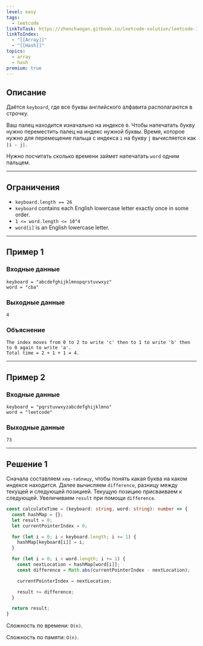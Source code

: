 ```yaml
---
level: easy
tags:
  - leetcode
linkToTask: https://zhenchaogan.gitbook.io/leetcode-solution/leetcode-1570-dot-product-of-two-sparse-vectors
linkToIndex:
  - "[[Array]]"
  - "[[Hash]]"
topics:
  - array
  - hash
premium: true
---
```

## Описание

Даётся `keyboard`, где все буквы английского алфавита располагаются в строчку.

Ваш палец находится изначально на индексе `0`. Чтобы напечатать букву нужно переместить палец на индекс нужной буквы. Время, которое нужно для перемещение пальца с индекса `i` на букву `j` вычисляется как `|i - j|`.

Нужно посчитать сколько времени займет напечатать `word` одним пальцем.

---
## Ограничения

- `keyboard.length == 26`
- `keyboard` contains each English lowercase letter exactly once in some order.
- `1 <= word.length <= 10^4`
- `word[i]` is an English lowercase letter.

---
## Пример 1

### Входные данные

```
keyboard = "abcdefghijklmnopqrstuvwxyz"
word = "cba"
```
### Выходные данные

```
4
```
### Объяснение

```
The index moves from 0 to 2 to write 'c' then to 1 to write 'b' then to 0 again to write 'a'.
Total time = 2 + 1 + 1 = 4.
```

---
## Пример 2

### Входные данные

```
keyboard = "pqrstuvwxyzabcdefghijklmno"
word = "leetcode"
```
### Выходные данные

```
73
```

---


## Решение 1

Сначала составляем `хеш-таблицу`, чтобы понять какая буква на каком индексе находится.
Далее вычисляем `difference`, разницу между текущей и следующей позицией.
Текущую позицию присваиваем к следующей.
Увеличиваем `result` при помощи `difference`.

```typescript
const calculateTime = (keyboard: string, word: string): number => {
  const hashMap = {};
  let result = 0;
  let currentPointerIndex = 0;

  for (let i = 0; i < keyboard.length; i += 1) {
    hashMap[keyboard[i]] = i;
  }

  for (let i = 0; i < word.length; i += 1) {
    const nextLocation = hashMap[word[i]];
    const difference = Math.abs(currentPointerIndex - nextLocation);

    currentPointerIndex = nextLocation;

    result += difference;
  }

  return result;
}
```

Сложность по времени: `O(n)`.

Сложность по памяти: `O(n)`.
